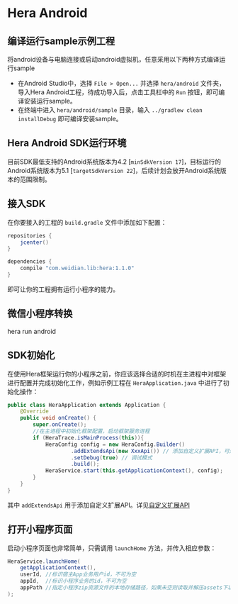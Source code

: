 # Hera Android

## 编译运行sample示例工程

将android设备与电脑连接或启动android虚拟机，任意采用以下两种方式编译运行sample

* 在Android Studio中，选择 `File > Open...` 并选择 `hera/android` 文件夹，导入Hera Android工程，待成功导入后，点击工具栏中的 `Run` 按钮，即可编译安装运行sample。
* 在终端中进入 `hera/android/sample` 目录，输入 `../gradlew clean installDebug` 即可编译安装sample。

## Hera Android SDK运行环境

目前SDK最低支持的Android系统版本为4.2 [`minSdkVersion 17`]，目标运行的Android系统版本为5.1 [`targetSdkVersion 22`]，后续计划会放开Android系统版本的范围限制。

## 接入SDK

在你要接入的工程的 `build.gradle` 文件中添加如下配置：

```gradle
repositories {
    jcenter()
}

dependencies {
    compile "com.weidian.lib:hera:1.1.0"
}
```

即可让你的工程拥有运行小程序的能力。

## 微信小程序转换
hera run android

## SDK初始化

在使用Hera框架运行你的小程序之前，你应该选择合适的时机在主进程中对框架进行配置并完成初始化工作，例如示例工程在 `HeraApplication.java` 中进行了初始化操作：

```java
public class HeraApplication extends Application {
    @Override
    public void onCreate() {
        super.onCreate();
        //在主进程中初始化框架配置，启动框架服务进程
        if (HeraTrace.isMainProcess(this)){
            HeraConfig config = new HeraConfig.Builder()
                    .addExtendsApi(new XxxApi()) // 添加自定义扩展API，可连续调用添加或传入一组api列表
                    .setDebug(true) // 调试模式
                    .build();
            HeraService.start(this.getApplicationContext(), config);
        }
    }
}
```

其中 `addExtendsApi` 用于添加自定义扩展API。详见[自定义扩展API](../docs/zh-cn/Others/API-Extend.md)

## 打开小程序页面

启动小程序页面也非常简单，只需调用 `launchHome` 方法，并传入相应参数：

```java
HeraService.launchHome(
    getApplicationContext(),
    userId, //标识宿主App业务用户id，不可为空
    appId,  //标识小程序业务的id，不可为空
    appPath //指定小程序zip资源文件的本地存储路径，如果未空则读取并解压assets下以appId命名的zip文件
);
```
